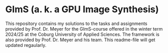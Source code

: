# GImS (a. k. a GPU Image Synthesis)

This repository contains my solutions to the tasks and assignments provided by Prof. Dr. Meyer for the GImS-course offered in the winter term 2024/25 at the Coburg University of Applied Sciences. The framework is also provided by Prof. Dr. Meyer and his team.
This readme-file will get updated regaularly.
